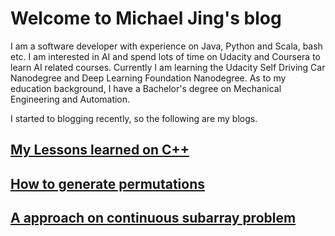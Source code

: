 Welcome to Michael Jing's blog
====

I am a software developer with experience on Java, Python and Scala, bash etc. 
I am interested in AI and spend lots of time on Udacity and Coursera to learn AI 
related courses. Currently I am learning the Udacity Self Driving Car Nanodegree and Deep 
Learning Foundation Nanodegree. As to my education background, 
I have a Bachelor's degree on Mechanical Engineering and Automation. 

I started to blogging recently, so the following are my blogs.

## [My Lessons learned on C++](cpp/cpp.md)
## [How to generate permutations](leetcode/permutations.md)
## [A approach on continuous subarray problem](leetcode/898.bitwise-ors-of-subarrays.md)
